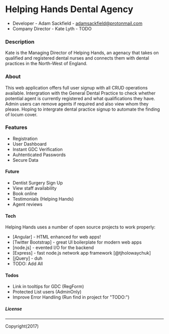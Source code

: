 # Helping Hands Dental Agency
- Developer - Adam Sackfield - adamsackfield@protonmail.com
- Company Director - Kate Lyth - TODO

### Description
Kate is the Managing Director of Helping Hands, an agenacy that takes on qualified and registered dental nurses and connects them with dental practices in the North-West of England.


### About
This web application offers full user signup with all CRUD operations available. Intergration with the General Dental Practice to check whether potential agent is currently registered and what qualifications they have. Admin users can remove agents if required and also view whom they please. Hoping to intergrate dental practice signup to automate the finding of locum cover.

### Features
- Registration
- User Dashboard
- Instant GDC Verification
- Auhtenticated Passwords
- Secure Data

#### Future
- Dentist Surgery Sign Up
- View staff availability
- Book online
- Testimonials (Helping Hands)
- Agent reviews

#### Tech

Helping Hands uses a number of open source projects to work properly:

* [Angular] - HTML enhanced for web apps!
* [Twitter Bootstrap] - great UI boilerplate for modern web apps
* [node.js] - evented I/O for the backend
* [Express] - fast node.js network app framework [@tjholowaychuk]
* [jQuery] - duh
* TODO: Add All

#### Todos

 - Link in tooltips for GDC (RegForm)
 - Protected List users (AdminOnly)
 - Improve Error Handling (Run find in project for "TODO:")

##### License
----
Copyright(2017)
